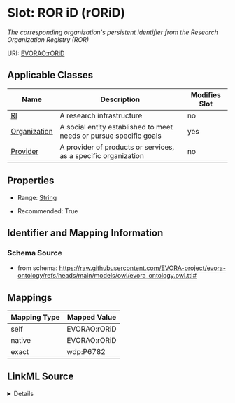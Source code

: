 

# Slot: ROR iD (rORiD)


_The corresponding organization's persistent identifier from the Research Organization Registry (ROR)_





URI: [EVORAO:rORiD](https://raw.githubusercontent.com/EVORA-project/evora-ontology/refs/heads/main/models/owl/evora_ontology.owl.ttl#rORiD)



<!-- no inheritance hierarchy -->





## Applicable Classes

| Name | Description | Modifies Slot |
| --- | --- | --- |
| [RI](RI.md) | A research infrastructure |  no  |
| [Organization](Organization.md) | A social entity established to meet needs or pursue specific goals |  yes  |
| [Provider](Provider.md) | A provider of products or services, as a specific organization |  no  |







## Properties

* Range: [String](String.md)

* Recommended: True





## Identifier and Mapping Information







### Schema Source


* from schema: https://raw.githubusercontent.com/EVORA-project/evora-ontology/refs/heads/main/models/owl/evora_ontology.owl.ttl#




## Mappings

| Mapping Type | Mapped Value |
| ---  | ---  |
| self | EVORAO:rORiD |
| native | EVORAO:rORiD |
| exact | wdp:P6782 |




## LinkML Source

<details>
```yaml
name: rORiD
description: The corresponding organization's persistent identifier from the Research
  Organization Registry (ROR)
title: ROR iD
from_schema: https://raw.githubusercontent.com/EVORA-project/evora-ontology/refs/heads/main/models/owl/evora_ontology.owl.ttl#
exact_mappings:
- wdp:P6782
rank: 1000
alias: rORiD
domain_of:
- Organization
range: string
required: false
recommended: true
multivalued: false

```
</details>
